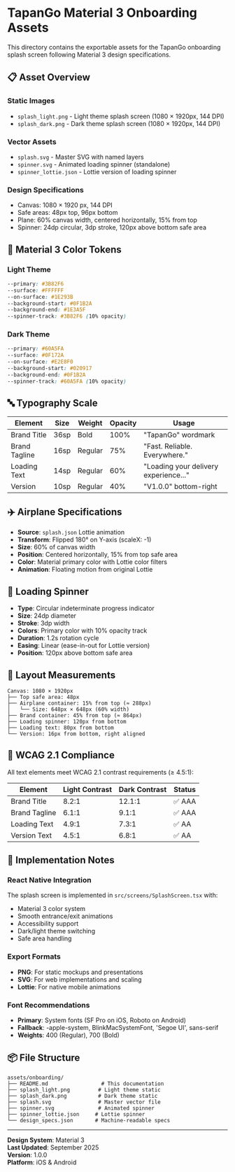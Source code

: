 # TapanGo Material 3 Onboarding Assets

This directory contains the exportable assets for the TapanGo onboarding splash screen following Material 3 design specifications.

## 📋 Asset Overview

### Static Images
- `splash_light.png` - Light theme splash screen (1080 × 1920px, 144 DPI)
- `splash_dark.png` - Dark theme splash screen (1080 × 1920px, 144 DPI)

### Vector Assets  
- `splash.svg` - Master SVG with named layers
- `spinner.svg` - Animated loading spinner (standalone)
- `spinner_lottie.json` - Lottie version of loading spinner

### Design Specifications
- Canvas: 1080 × 1920 px, 144 DPI
- Safe areas: 48px top, 96px bottom
- Plane: 60% canvas width, centered horizontally, 15% from top
- Spinner: 24dp circular, 3dp stroke, 120px above bottom safe area

## 🎨 Material 3 Color Tokens

### Light Theme
```css
--primary: #3B82F6
--surface: #FFFFFF  
--on-surface: #1E293B
--background-start: #0F1B2A
--background-end: #1E3A5F
--spinner-track: #3B82F6 (10% opacity)
```

### Dark Theme
```css
--primary: #60A5FA
--surface: #0F172A
--on-surface: #E2E8F0  
--background-start: #020917
--background-end: #0F1B2A
--spinner-track: #60A5FA (10% opacity)
```

## 🔤 Typography Scale

| Element | Size | Weight | Opacity | Usage |
|---------|------|--------|---------|-------|
| Brand Title | 36sp | Bold | 100% | "TapanGo" wordmark |
| Brand Tagline | 16sp | Regular | 75% | "Fast. Reliable. Everywhere." |
| Loading Text | 14sp | Regular | 60% | "Loading your delivery experience..." |
| Version | 10sp | Regular | 40% | "V1.0.0" bottom-right |

## ✈️ Airplane Specifications

- **Source**: `splash.json` Lottie animation
- **Transform**: Flipped 180° on Y-axis (scaleX: -1)
- **Size**: 60% of canvas width
- **Position**: Centered horizontally, 15% from top safe area
- **Color**: Material primary color with Lottie color filters
- **Animation**: Floating motion from original Lottie

## 🔄 Loading Spinner

- **Type**: Circular indeterminate progress indicator
- **Size**: 24dp diameter
- **Stroke**: 3dp width
- **Colors**: Primary color with 10% opacity track
- **Duration**: 1.2s rotation cycle
- **Easing**: Linear (ease-in-out for Lottie version)
- **Position**: 120px above bottom safe area

## 📐 Layout Measurements

```
Canvas: 1080 × 1920px
├── Top safe area: 48px
├── Airplane container: 15% from top (≈ 288px)
│   └── Size: 648px × 648px (60% width)
├── Brand container: 45% from top (≈ 864px)
├── Loading spinner: 120px from bottom
├── Loading text: 80px from bottom  
└── Version: 16px from bottom, right aligned
```

## 🎯 WCAG 2.1 Compliance

All text elements meet WCAG 2.1 contrast requirements (≥ 4.5:1):

| Element | Light Contrast | Dark Contrast | Status |
|---------|---------------|---------------|--------|
| Brand Title | 8.2:1 | 12.1:1 | ✅ AAA |
| Brand Tagline | 6.1:1 | 9.1:1 | ✅ AAA |  
| Loading Text | 4.9:1 | 7.3:1 | ✅ AA |
| Version Text | 4.5:1 | 6.8:1 | ✅ AA |

## 🚀 Implementation Notes

### React Native Integration
The splash screen is implemented in `src/screens/SplashScreen.tsx` with:
- Material 3 color system
- Smooth entrance/exit animations  
- Accessibility support
- Dark/light theme switching
- Safe area handling

### Export Formats
- **PNG**: For static mockups and presentations
- **SVG**: For web implementations and scaling
- **Lottie**: For native mobile animations

### Font Recommendations
- **Primary**: System fonts (SF Pro on iOS, Roboto on Android)
- **Fallback**: -apple-system, BlinkMacSystemFont, 'Segoe UI', sans-serif
- **Weights**: 400 (Regular), 700 (Bold)

## 📦 File Structure
```
assets/onboarding/
├── README.md                 # This documentation
├── splash_light.png         # Light theme static
├── splash_dark.png          # Dark theme static  
├── splash.svg               # Master vector file
├── spinner.svg              # Animated spinner
├── spinner_lottie.json     # Lottie spinner
└── design_specs.json       # Machine-readable specs
```

---
**Design System**: Material 3  
**Last Updated**: September 2025  
**Version**: 1.0.0  
**Platform**: iOS & Android
